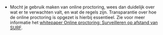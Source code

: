 * Mocht je gebruik maken van online proctoring, wees dan duidelijk over wat er te verwachten valt, en wat de regels zijn. Transparantie over hoe de online proctoring is opgezet is hierbij essentieel. Zie voor meer informatie het [whitepaper Online proctoring: Surveilleren op afstand van SURF](https://www.surf.nl/files/2020-04/surf-rapport-online-proctoring_2020_update-april-2020.pdf).